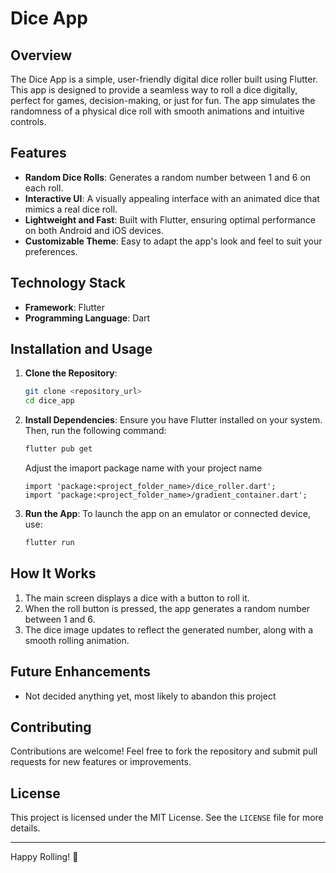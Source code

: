# Dice App

## Overview
The Dice App is a simple, user-friendly digital dice roller built using Flutter. This app is designed to provide a seamless way to roll a dice digitally, perfect for games, decision-making, or just for fun. The app simulates the randomness of a physical dice roll with smooth animations and intuitive controls.

## Features

- **Random Dice Rolls**: Generates a random number between 1 and 6 on each roll.
- **Interactive UI**: A visually appealing interface with an animated dice that mimics a real dice roll.
- **Lightweight and Fast**: Built with Flutter, ensuring optimal performance on both Android and iOS devices.
- **Customizable Theme**: Easy to adapt the app's look and feel to suit your preferences.

## Technology Stack

- **Framework**: Flutter
- **Programming Language**: Dart

## Installation and Usage

1. **Clone the Repository**:
    ```bash
    git clone <repository_url>
    cd dice_app
    ```

2. **Install Dependencies**:
    Ensure you have Flutter installed on your system. Then, run the following command:
    ```bash
    flutter pub get
    ```

    Adjust the imaport package name with your project name
    ```
    import 'package:<project_folder_name>/dice_roller.dart';
    import 'package:<project_folder_name>/gradient_container.dart';
    ```

3. **Run the App**:
    To launch the app on an emulator or connected device, use:
    ```bash
    flutter run
    ```

## How It Works

1. The main screen displays a dice with a button to roll it.
2. When the roll button is pressed, the app generates a random number between 1 and 6.
3. The dice image updates to reflect the generated number, along with a smooth rolling animation.

## Future Enhancements

- Not decided anything yet, most likely to abandon this project

## Contributing

Contributions are welcome! Feel free to fork the repository and submit pull requests for new features or improvements.

## License

This project is licensed under the MIT License. See the `LICENSE` file for more details.

---

Happy Rolling! 🎲